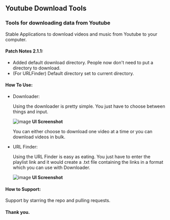 ## Youtube Download Tools
### Tools for downloading data from Youtube

Stable Applications to download videos and music from Youtube to your computer.

#### Patch Notes 2.1.1:

- Added default download directory. People now don't need to put a directory to download.
- (For URLFinder) Default directory set to current directory.

#### How To Use:

- Downloader:

  Using the downloader is pretty simple.
  You just have to choose between things and input.
  
  ![image](https://user-images.githubusercontent.com/68242099/117474670-c91d2980-af78-11eb-8701-c52e3ec76c0c.png)
  **UI Screenshot**
  
  You can either choose to download one video at a time or you can download videos in bulk.
  
- URL Finder:
  
  Using the URL Finder is easy as eating.
  You just have to enter the playlist link and it would create a .txt file containing the links in a format which you can use with Downloader.
  
  ![image](https://user-images.githubusercontent.com/68242099/117474713-d5a18200-af78-11eb-99bf-333a87fdea71.png)
  **UI Screenshot**
 
 #### How to Support:
 
 Support by starring the repo and pulling requests.
 
 #### Thank you.
